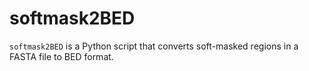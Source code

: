 # softmask2BED
`softmask2BED` is a Python script that converts soft-masked regions in a FASTA file to BED format.
